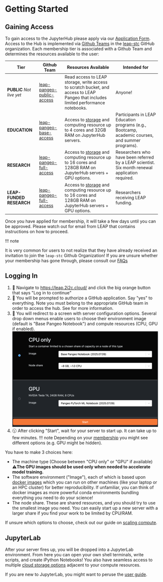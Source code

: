 # Getting Started

## Gaining Access

To gain access to the JupyterHub please apply via our [Application Form](https://forms.gle/RpeaMZh5btTdZtzu8). Access to the Hub is implemented via [Github Teams](https://docs.github.com/en/organizations/organizing-members-into-teams/about-teams) in the [leap-stc](https://github.com/orgs/leap-stc/teams) GitHub organization. Each membership tier is associated with a Github Team and determines the resources available to the user:

| Tier                      | Github Team                                                                                   | Resources Available                                                                                                                                  | Intended for                                                                                     |
| ------------------------- | --------------------------------------------------------------------------------------------- | ---------------------------------------------------------------------------------------------------------------------------------------------------- | ------------------------------------------------------------------------------------------------ |
| **PUBLIC** *Not live yet* | [leap-pangeo-public-access](https://github.com/orgs/leap-stc/teams/leap-pangeo-public-access) | Read access to LEAP storage, write access to scratch bucket, and access to LEAP Pangeo that includes limited performance notebooks.                  | Anyone!                                                                                          |
| **EDUCATION**             | [leap-pangeo-base-access](https://github.com/orgs/leap-stc/teams/leap-pangeo-base-access)     | Access to [storage](../reference/infrastructure_details.md) and computing resource up to 4 cores and 32GB RAM on JupyterHub servers.                 | Participants in LEAP Education programs (e.g., Bootcamp, academic courses, and summer programs). |
| **RESEARCH**              | [leap-pangeo-full-access](https://github.com/orgs/leap-stc/teams/leap-pangeo-full-access)     | Access to [storage](../reference/infrastructure_details.md) and computing resource up to 16 cores and 128GB RAM on JupyterHub servers + GPU options. | Researchers who have been referred by a LEAP scientist. Six month renewal application required.  |
| **LEAP-FUNDED RESEARCH**  | [leap-pangeo-full-access](https://github.com/orgs/leap-stc/teams/leap-pangeo-full-access)     | Access to [storage](../reference/infrastructure_details.md) and computing resource up to 16 cores and 128GB RAM on JupyterHub servers + GPU options. | Researchers receiving LEAP funding.                                                              |

Once you have applied for membership, it will take a few days until you can be approved. Please watch out for email from LEAP that contains instructions on how to proceed.

!!! note

It is very common for users to not realize that they have already received an invitation to join the `leap-stc` Github Organization! If you are unsure whether your membership has gone through, please consult our [FAQs](../technical-reference/faqs.md)

## Logging In

1. 👀 Navigate to <https://leap.2i2c.cloud/> and click the big orange button that says "Log in to continue"
1. 🔐 You will be prompted to authorize a GitHub application. Say "yes" to everything.
    Note you must belong to the appropriate GitHub team in order to access the hub.
    See [](reference.membership.team-resources) for more information.
1. 📠 You will redirect to a screen with server configuration options. Several drop down menus enable users to choose their environment image (default is "Base Pangeo Notebook") and compute resources (CPU, GPU if enabled).
    ![Server Options](../assets/hub_menu.png)
1. 🕥 After clicking "Start", wait for your server to start up. It can take up to few minutes.
    !!! note
    Depending on your [membership](reference.membership.tiers) you might see different options (e.g. GPU might be hidden).

You have to make 3 choices here:

- The machine type (Choose between "CPU only" or "GPU" if available)
    **⚠️The GPU images should be used only when needed to accelerate model training.**
- The software environment ("Image"), each of which is based upon [docker images](https://www.digitalocean.com/community/tutorials/the-docker-ecosystem-an-introduction-to-common-components) which you can run on other machines (like your laptop or an HPC cluster) for better reproducibility. If unfamiliar, you can think of docker images as more powerful conda environments bundling everything you need to do your science!
- The node share. These are shared resources, and you should try to use the smallest image you need. You can easily start up a new server with a larger share if you find your work to be limited by CPU/RAM.

If unsure which options to choose, check out our guide on [scaling compute](../compute/compute_scaling.md).

## JupyterLab

After your server fires up, you will be dropped into a JupyterLab environment. From here you can open your own shell terminals, write scripts, and create iPython Notebooks! You also have seamless access to multiple [cloud storage options](../data/data_locations.md) adjacent to your compute resources.

If you are new to JupyterLab, you might want to peruse the [user guide](https://jupyterlab.readthedocs.io/en/stable/user/interface.html).
